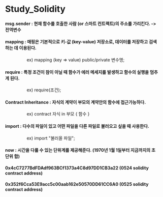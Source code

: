 # Study_Solidity

#### msg.sender : 현재 함수를 호출한 사람 (or 스마트 컨트랙트)의 주소를 가리킨다. -> 전역변수

#### mapping : 매핑은 기본적으로 키-값 (key-value) 저장소로, 데이터를 저장하고 검색하는 데 이용된다.
     ex) mapping (key => value) public/private 변수명;
#### require : 특정 조건이 참이 아닐 때 함수가 에러 메세지를 발생하고 함수의 실행을 멈추게 된다.
     ex) require(조건);
#### Contract Inheritance : 자식의 계약이 부모의 계약안의 함수에 접근가능하다.
     ex) contract 자식 in 부모 { 함수 }
#### import : 다수의 파일이 있고 어떤 파일을 다른 파일로 불러오고 싶을 때 사용한다.
     ex) import "불러올 파일";
#### now : 시간을 다룰 수 있는 단위계를 제공해준다. (1970년 1월 1일부터 지금까지의 초 단위 합)


#### 0x4cC7277BdFDAdf963BCf1373a4C8d97DD1CB3a22 (0524 solidity contract address)

#### 0x352f6Cca53E9acc5c00aab162e50570DD61CC6A0 (0525 solidity contract address)
